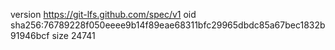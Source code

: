 version https://git-lfs.github.com/spec/v1
oid sha256:76789228f050eeee9b14f89eae68311bfc29965dbdc85a67bec1832b91946bcf
size 24741
